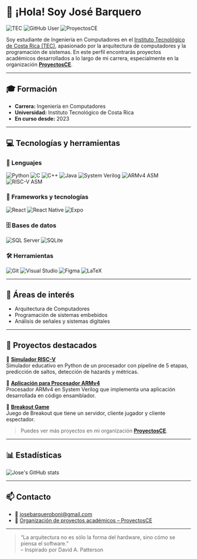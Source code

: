 # 👋 ¡Hola! Soy José Barquero

![TEC](https://img.shields.io/badge/TEC-Instituto%20Tecnol%C3%B3gico%20de%20Costa%20Rica-blue)
![GitHub User](https://img.shields.io/badge/GitHub-JBB092-181717?logo=github)
![ProyectosCE](https://img.shields.io/badge/Organizaci%C3%B3n-ProyectosCE-0066cc?logo=github)

Soy estudiante de Ingeniería en Computadores en el [Instituto Tecnológico de Costa Rica (TEC)](https://www.tec.ac.cr/), apasionado por la arquitectura de computadores y la programación de sistemas. En este perfil encontrarás proyectos académicos desarrollados a lo largo de mi carrera, especialmente en la organización [**ProyectosCE**](https://github.com/ProyectosCE).

---

## 🎓 Formación

- **Carrera:** Ingeniería en Computadores  
- **Universidad:** Instituto Tecnológico de Costa Rica  
- **En curso desde:** 2023

---

## 💻 Tecnologías y herramientas

### 🧠 Lenguajes

![Python](https://img.shields.io/badge/Python-3776AB?logo=python&logoColor=white)
![C](https://img.shields.io/badge/C-00599C?logo=c&logoColor=white)
![C++](https://img.shields.io/badge/C%2B%2B-00599C?logo=c%2B%2B&logoColor=white)
![Java](https://img.shields.io/badge/Java-ED8B00?logo=java&logoColor=white)
![System Verilog](https://img.shields.io/badge/SystemVerilog-FFA500?logo=verilog&logoColor=white)
![ARMv4 ASM](https://img.shields.io/badge/ASM-ARMv4-blueviolet)
![RISC-V ASM](https://img.shields.io/badge/ASM-RISC--V-green)

### 🧰 Frameworks y tecnologías

![React](https://img.shields.io/badge/React-20232A?logo=react&logoColor=61DAFB)
![React Native](https://img.shields.io/badge/React%20Native-20232A?logo=react&logoColor=61DAFB)
![Expo](https://img.shields.io/badge/Expo-000020?logo=expo&logoColor=white)

### 🗄️ Bases de datos

![SQL Server](https://img.shields.io/badge/Microsoft%20SQL%20Server-CC2927?logo=microsoftsqlserver&logoColor=white)
![SQLite](https://img.shields.io/badge/SQLite-07405E?logo=sqlite&logoColor=white)

### 🛠️ Herramientas

![Git](https://img.shields.io/badge/Git-F05032?logo=git&logoColor=white)
![Visual Studio](https://img.shields.io/badge/Visual%20Studio-5C2D91?logo=visualstudio&logoColor=white)
![Figma](https://img.shields.io/badge/Figma-F24E1E?logo=figma&logoColor=white)
![LaTeX](https://img.shields.io/badge/LaTeX-008080?logo=latex&logoColor=white)

---

## 🚀 Áreas de interés

- Arquitectura de Computadores   
- Programación de sistemas embebidos  
- Análisis de señales y sistemas digitales  

---

## 📌 Proyectos destacados

🔹 [**Simulador RISC-V**](https://github.com/ProyectosCE/CE1107_PG2.git)  
Simulador educativo en Python de un procesador con pipeline de 5 etapas, predicción de saltos, detección de hazards y métricas.

🔹 [**Aplicación para Procesador ARMv4**](https://github.com/ProyectosCE/CE3201_PF.git)  
Procesador ARMv4 en System Verilog que implementa una aplicación desarrollada en código ensamblador.

🔹 [**Breakout Game**](https://github.com/ProyectosCE/CE1106_T04.git)  
Juego de Breakout que tiene un servidor, cliente jugador y cliente espectador.

> Puedes ver más proyectos en mi organización [**ProyectosCE**](https://github.com/ProyectosCE).

---

## 📊 Estadísticas

![Jose's GitHub stats](https://github-readme-stats.vercel.app/api?username=JBB092&show_icons=true&theme=dark)

---

## 📫 Contacto

- 📧 josebarqueroboni@gmail.com   
- 🏢 [Organización de proyectos académicos – ProyectosCE](https://github.com/ProyectosCE)

---

> “La arquitectura no es sólo la forma del hardware, sino cómo se piensa el software.”  
> – Inspirado por David A. Patterson

<!--
**JBB092/JBB092** is a ✨ _special_ ✨ repository because its `README.md` (this file) appears on your GitHub profile.

Here are some ideas to get you started:

- 🔭 I’m currently working on ...
- 🌱 I’m currently learning ...
- 👯 I’m looking to collaborate on ...
- 🤔 I’m looking for help with ...
- 💬 Ask me about ...
- 📫 How to reach me: ...
- 😄 Pronouns: ...
- ⚡ Fun fact: ...
-->
